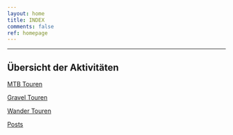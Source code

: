 ```yaml
---
layout: home
title: INDEX
comments: false 
ref: homepage
---
```

---

## Übersicht der Aktivitäten

[MTB Touren](MTB/MTB.md)

[Gravel Touren](Gravel/Gravel.md)

[Wander Touren](Wandern/Wandern.md)

[Posts](posts/de.md)
